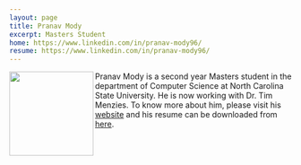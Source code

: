 ```yaml
---
layout: page
title: Pranav Mody
excerpt: Masters Student
home: https://www.linkedin.com/in/pranav-mody96/
resume: https://www.linkedin.com/in/pranav-mody96/
---
```



<img align="left" width="150" src="/img/pranav.png">
Pranav Mody is a second year Masters student in the department of Computer Science at North Carolina State University. He is now working with Dr. Tim Menzies. To know more about him, please visit his <a href="https://www.linkedin.com/in/pranav-mody96/">website</a> and his resume can be downloaded from <a href="https://www.linkedin.com/in/pranav-mody96/">here</a>.
